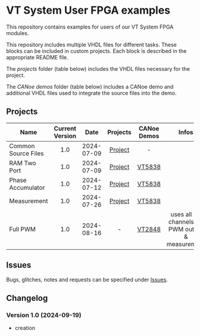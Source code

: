 # VT System User FPGA examples

This repository contains examples for users of our VT System FPGA modules. 

This repository includes multiple VHDL files for different tasks. These blocks can be included in custom projects. Each block is described in the appropriate README file.

The *projects* folder (table below) includes the VHDL files necessary for the project.

The *CANoe demos* folder (table below) includes a CANoe demo and additional VHDL files used to integrate the source files into the demo.

## Projects

| Name | Current Version | Date | Projects | CANoe Demos | Infos |
|---|:---:|:---:|:---:|:---:|:---:|
| Common Source Files | 1.0 | 2024-07-09 | [Project](/Projects/CommonSourceFiles/) | - |  |
| RAM Two Port | 1.0 | 2024-07-09 | [Project](/Projects/PhaseAccumulator/) | [VT5838](/CANoeDemos/RAMTwoPort/) |  |
| Phase Accumulator | 1.0 | 2024-07-12 | [Project](/Projects/PhaseAccumulator/) | [VT5838](/CANoeDemos/PhaseAccumulator/) |  |
| Measurement | 1.0| 2024-07-26 | [Project](/Projects/Measurement/) | [VT5838](/CANoeDemos/Measurement/) |  |
| Full PWM | 1.0 | 2024-08-16 | - | [VT2848](/CANoeDemos/FullPWM/) | uses all 48 channels for PWM output & measurement |

## Issues

Bugs, glitches, notes and requests can be specified under [Issues](https://github.com/vectorgrp/vt-system-fpga-examples/issues).

## Changelog

### Version 1.0 (2024-09-19)

- creation
